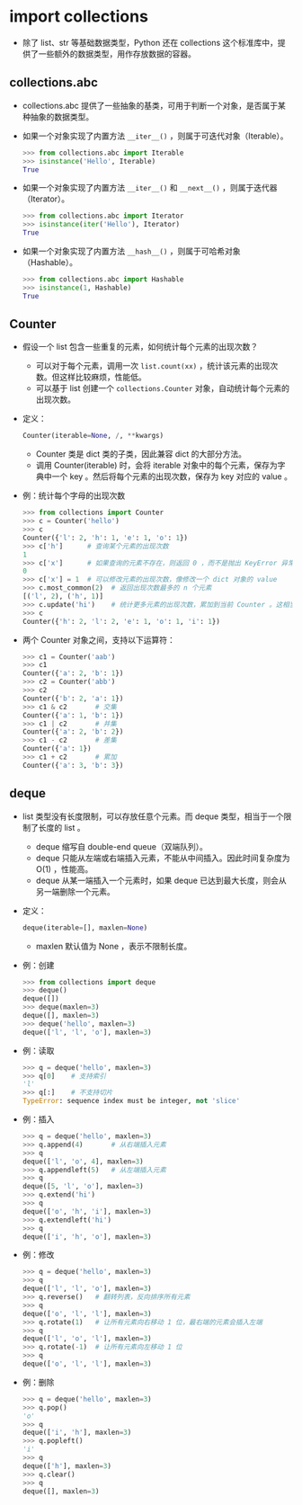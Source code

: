 # import collections

- 除了 list、str 等基础数据类型，Python 还在 collections 这个标准库中，提供了一些额外的数据类型，用作存放数据的容器。

## collections.abc

- collections.abc 提供了一些抽象的基类，可用于判断一个对象，是否属于某种抽象的数据类型。

- 如果一个对象实现了内置方法 `__iter__()` ，则属于可迭代对象（Iterable）。
  ```py
  >>> from collections.abc import Iterable
  >>> isinstance('Hello', Iterable)
  True
  ```

- 如果一个对象实现了内置方法 `__iter__()` 和 `__next__()` ，则属于迭代器（Iterator）。
  ```py
  >>> from collections.abc import Iterator
  >>> isinstance(iter('Hello'), Iterator)
  True
  ```

- 如果一个对象实现了内置方法 `__hash__()` ，则属于可哈希对象（Hashable）。
  ```py
  >>> from collections.abc import Hashable
  >>> isinstance(1, Hashable)
  True
  ```

## Counter

- 假设一个 list 包含一些重复的元素，如何统计每个元素的出现次数？
  - 可以对于每个元素，调用一次 `list.count(xx)` ，统计该元素的出现次数。但这样比较麻烦，性能低。
  - 可以基于 list 创建一个 `collections.Counter` 对象，自动统计每个元素的出现次数。

- 定义：
  ```py
  Counter(iterable=None, /, **kwargs)
  ```
  - Counter 类是 dict 类的子类，因此兼容 dict 的大部分方法。
  - 调用 Counter(iterable) 时，会将 iterable 对象中的每个元素，保存为字典中一个 key 。然后将每个元素的出现次数，保存为 key 对应的 value 。

- 例：统计每个字母的出现次数
  ```py
  >>> from collections import Counter
  >>> c = Counter('hello')
  >>> c
  Counter({'l': 2, 'h': 1, 'e': 1, 'o': 1})
  >>> c['h']      # 查询某个元素的出现次数
  1
  >>> c['x']      # 如果查询的元素不存在，则返回 0 ，而不是抛出 KeyError 异常
  0
  >>> c['x'] = 1  # 可以修改元素的出现次数，像修改一个 dict 对象的 value
  >>> c.most_common(2)  # 返回出现次数最多的 n 个元素
  [('l', 2), ('h', 1)]
  >>> c.update('hi')    # 统计更多元素的出现次数，累加到当前 Counter 。这相当于 c += Counter('hi')
  >>> c
  Counter({'h': 2, 'l': 2, 'e': 1, 'o': 1, 'i': 1})
  ```

- 两个 Counter 对象之间，支持以下运算符：
  ```py
  >>> c1 = Counter('aab')
  >>> c1
  Counter({'a': 2, 'b': 1})
  >>> c2 = Counter('abb')
  >>> c2
  Counter({'b': 2, 'a': 1})
  >>> c1 & c2       # 交集
  Counter({'a': 1, 'b': 1})
  >>> c1 | c2       # 并集
  Counter({'a': 2, 'b': 2})
  >>> c1 - c2       # 差集
  Counter({'a': 1})
  >>> c1 + c2       # 累加
  Counter({'a': 3, 'b': 3})
  ```

## deque

- list 类型没有长度限制，可以存放任意个元素。而 deque 类型，相当于一个限制了长度的 list 。
  - deque 缩写自 double-end queue（双端队列）。
  - deque 只能从左端或右端插入元素，不能从中间插入。因此时间复杂度为 O(1) ，性能高。
  - deque 从某一端插入一个元素时，如果 deque 已达到最大长度，则会从另一端删除一个元素。

- 定义：
  ```py
  deque(iterable=[], maxlen=None)
  ```
  - maxlen 默认值为 None ，表示不限制长度。

- 例：创建
  ```py
  >>> from collections import deque
  >>> deque()
  deque([])
  >>> deque(maxlen=3)
  deque([], maxlen=3)
  >>> deque('hello', maxlen=3)
  deque(['l', 'l', 'o'], maxlen=3)
  ```

- 例：读取
  ```py
  >>> q = deque('hello', maxlen=3)
  >>> q[0]    # 支持索引
  'l'
  >>> q[:]    # 不支持切片
  TypeError: sequence index must be integer, not 'slice'
  ```

- 例：插入
  ```py
  >>> q = deque('hello', maxlen=3)
  >>> q.append(4)       # 从右端插入元素
  >>> q
  deque(['l', 'o', 4], maxlen=3)
  >>> q.appendleft(5)   # 从左端插入元素
  >>> q
  deque([5, 'l', 'o'], maxlen=3)
  >>> q.extend('hi')
  >>> q
  deque(['o', 'h', 'i'], maxlen=3)
  >>> q.extendleft('hi')
  >>> q
  deque(['i', 'h', 'o'], maxlen=3)
  ```

- 例：修改
  ```py
  >>> q = deque('hello', maxlen=3)
  >>> q
  deque(['l', 'l', 'o'], maxlen=3)
  >>> q.reverse()   # 翻转列表，反向排序所有元素
  >>> q
  deque(['o', 'l', 'l'], maxlen=3)
  >>> q.rotate(1)   # 让所有元素向右移动 1 位，最右端的元素会插入左端
  >>> q
  deque(['l', 'o', 'l'], maxlen=3)
  >>> q.rotate(-1)  # 让所有元素向左移动 1 位
  >>> q
  deque(['o', 'l', 'l'], maxlen=3)
  ```

- 例：删除
  ```py
  >>> q = deque('hello', maxlen=3)
  >>> q.pop()
  'o'
  >>> q
  deque(['i', 'h'], maxlen=3)
  >>> q.popleft()
  'i'
  >>> q
  deque(['h'], maxlen=3)
  >>> q.clear()
  >>> q
  deque([], maxlen=3)
  ```
